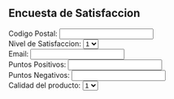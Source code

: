 <!DOCTYPE html>
<html>
  <head>
    <meta charset="utf-6">
    <h2>Encuesta de Satisfaccion</h2>
  </head>
  <body>
    <from method="post" action="miservidor.php">
      <div>
        <label for=”cp”>Codigo Postal:</label>
        <input id=”cp” type=”number”>
      </div>
      <div>
        <label for=”satisfaccion”>Nivel de Satisfaccion:</label>
        <select id=”satisfaccion”>
        <option value=”1”>1</option>
        <option value=”2”>2</option>
        <option value=”3”>3</option>
        <option value=”4”>4</option>
        <option value=”5”>5</option>
        </select>
      </div>
      <div>
        <label for=”email”>Email:</label>
        <input id=”email” type=”text”>
      </div>
      <div>
        <label for=”puntospositivos”>Puntos Positivos:</label>
        <input id=”puntospositivos” type="text">
      </div>
      <div>
        <label for=”puntosnegativos”>Puntos Negativos:</label>
        <input id=”puntosnegativos” type="text">
      </div>
      <div>
        <label for=”calidad”>Calidad del producto:</label>
        <select id=”calidad”>
        <option value=”excelente”>1</option>
        <option value=”bueno”>2</option>
        <option value=”regular”>3</option>
        <option value=”pesimo”>4</option>
        </select>
      </div>
    </form>
  </body>
</html>

